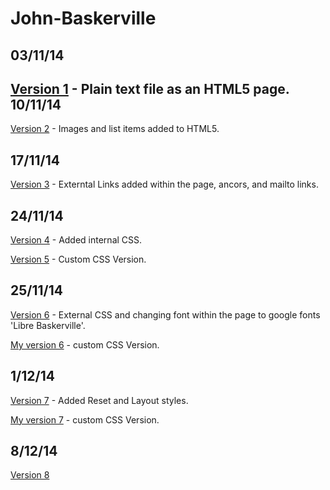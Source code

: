 John-Baskerville
================
03/11/14
----
[Version 1](http://ingahampton.github.io/John-Baskerville/version-1.html) - Plain text file as an HTML5 page.
10/11/14
----
[Version 2](http://ingahampton.github.io/John-Baskerville/version-2.html) - Images and list items added to HTML5.

17/11/14
----
[Version 3](http://ingahampton.github.io/John-Baskerville/version-3.html) - Externtal Links added within the page, ancors, and mailto links.

24/11/14
----
[Version 4](http://ingahampton.github.io/John-Baskerville/version-4.html) - Added internal CSS.

[Version 5](http://ingahampton.github.io/John-Baskerville/version-5.html) - Custom CSS Version.

25/11/14
----

[Version 6](http://ingahampton.github.io/John-Baskerville/version-6.html) - External CSS and changing font within the page to google fonts 'Libre Baskerville'.

[My version 6](http://ingahampton.github.io/John-Baskerville/my-version-6.html) - custom CSS Version.

1/12/14
----
[Version 7](http://ingahampton.github.io/John-Baskerville/version-7.html) - Added Reset and Layout styles.

[My version 7](http://ingahampton.github.io/John-Baskerville/my-version-7.html) - custom CSS Version.

8/12/14
----
[Version 8]()


